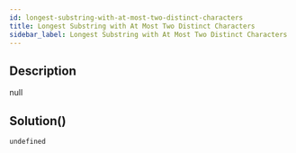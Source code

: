 ```yaml
---
id: longest-substring-with-at-most-two-distinct-characters
title: Longest Substring with At Most Two Distinct Characters
sidebar_label: Longest Substring with At Most Two Distinct Characters
---
```

## Description
<div class="description">
null
</div>

## Solution()
```
undefined
```